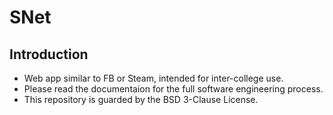 # SNet

## Introduction

- Web app similar to FB or Steam, intended for inter-college use.
- Please read the documentaion for the full software engineering process.
- This repository is guarded by the BSD 3-Clause License.

